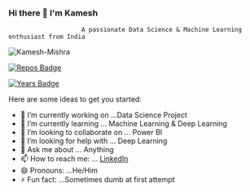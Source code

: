 ### Hi there 👋 I'm Kamesh

                        A passionate Data Science & Machine Learning enthusiast from India


<img src="https://komarev.com/ghpvc/?username=Kamesh-Mishra" alt="Kamesh-Mishra" />
  
[![Repos Badge](https://badges.pufler.dev/repos/Kamesh-Mishra)](https://badges.pufler.dev)

[![Years Badge](https://badges.pufler.dev/years/Kamesh-Mishra)](https://badges.pufler.dev)



Here are some ideas to get you started:

- 🔭 I’m currently working on ...Data Science Project
- 🌱 I’m currently learning ... Machine Learning & Deep Learning
- 👯 I’m looking to collaborate on ... Power BI
- 🤔 I’m looking for help with ... Deep Learning
- 💬 Ask me about ... Anything
- 📫 How to reach me: ... [LinkedIn](www.linkedin.com/in/kameshmishra)
- 😄 Pronouns: ...He/Him
- ⚡ Fun fact: ...Sometimes dumb at first attempt




